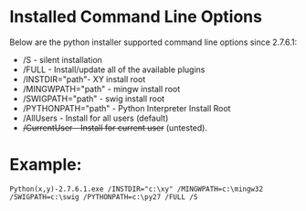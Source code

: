 # Installed Command Line Options
Below are the python installer supported command line options since 2.7.6.1:

  * /S - silent installation
  * /FULL - Install/update all of the available plugins
  * /INSTDIR="path"- XY install root
  * /MINGWPATH="path" - mingw install root
  * /SWIGPATH="path" - swig install root
  * /PYTHONPATH="path" - Python Interpreter Install Root
  * /AllUsers - Install for all users (default)
  * ~~/CurrentUser - Install for current user~~ (untested).

# Example:
```
Python(x,y)-2.7.6.1.exe /INSTDIR="c:\xy" /MINGWPATH=c:\mingw32 /SWIGPATH=c:\swig /PYTHONPATH=c:\py27 /FULL /S
```